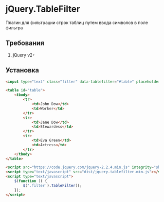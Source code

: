 # jQuery.TableFilter

Плагин для фильтрации строк таблиц путем ввода символов в поле фильтра

## Требования
1. jQuery v2+

## Установка
```html
<input type="text" class="filter" data-tablefilter="#table" placeholder="Начните вводить для фильтрации">

<table id="table">
    <tbody>
        <tr>
            <td>John Dow</td>
            <td>Worker</td>
        </tr>
        <tr>
            <td>Jane Dow</td>
            <td>Stewardess</td>
        </tr>
        <tr>
            <td>Eva Green</td>
            <td>Actress</td>
        </tr>
    </tbody>
</table>

<script src="https://code.jquery.com/jquery-2.2.4.min.js" integrity="sha256-BbhdlvQf/xTY9gja0Dq3HiwQF8LaCRTXxZKRutelT44=" crossorigin="anonymous"></script>
<script type="text/javascript" src="dist/jquery.tablefilter.min.js"></script>
<script type="text/javascript">
    $(function () {
        $('.filter').TableFilter();
    });
</script>
```